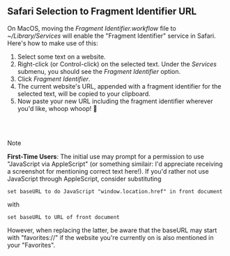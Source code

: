 ## Safari Selection to Fragment Identifier URL

On MacOS, moving the *Fragment Identifier.workflow* file to *~/Library/Services* will enable the "Fragment Identifier" service in Safari. Here's how to make use of this:

1. Select some text on a website.
2. Right-click (or Control-click) on the selected text. Under the _Services_ submenu, you should see the _Fragment Identifier_ option.
3. Click _Fragment Identifier_.
4. The current website's URL, appended with a fragment identifier for the selected text, will be copied to your clipboard.
5. Now paste your new URL including the fragment identifier wherever you'd like, whoop whoop! 🎉
<br>
<br>

> [!NOTE]
> **First-Time Users**: The initial use may prompt for a permission to use "JavaScript via AppleScript" (or something similair: I'd appreciate receiving a screenshot for mentioning correct text here!). If you'd rather not use JavaScript through AppleScript, consider substituting 
>
>```AppleScript
>set baseURL to do JavaScript "window.location.href" in front document
>```
>
>with
>
>```AppleScript
>set baseURL to URL of front document
>```
>
>However, when replacing the latter, be aware that the baseURL may start with "favorites://" if the website you're currently on is also mentioned in your "Favorites".
